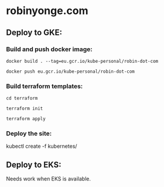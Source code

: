 # robinyonge.com

## Deploy to GKE:

### Build and push docker image:

`docker build . --tag=eu.gcr.io/kube-personal/robin-dot-com`

`docker push eu.gcr.io/kube-personal/robin-dot-com`

### Build terraform templates:

`cd terraform`

`terraform init`

`terraform apply`

### Deploy the site:

kubectl create -f kubernetes/

## Deploy to EKS:

Needs work when EKS is available.